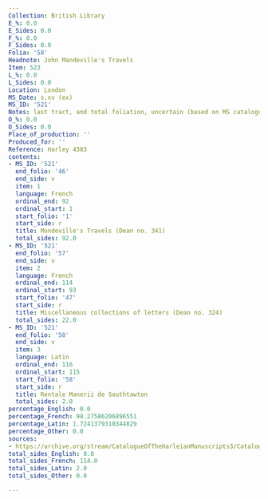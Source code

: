 ```yaml
---
Collection: British Library
E_%: 0.0
E_Sides: 0.0
F_%: 0.0
F_Sides: 0.0
Folia: '58'
Headnote: John Mandeville's Travels
Item: 523
L_%: 0.0
L_Sides: 0.0
Location: London
MS_Date: s.xv (ex)
MS_ID: '521'
Notes: last tract, and total foliation, uncertain (based on MS catalogue)
O_%: 0.0
O_Sides: 0.0
Place_of_production: ''
Produced_for: ''
Reference: Harley 4383
contents:
- MS_ID: '521'
  end_folio: '46'
  end_side: v
  item: 1
  language: French
  ordinal_end: 92
  ordinal_start: 1
  start_folio: '1'
  start_side: r
  title: Mandeville's Travels (Dean no. 341)
  total_sides: 92.0
- MS_ID: '521'
  end_folio: '57'
  end_side: v
  item: 2
  language: French
  ordinal_end: 114
  ordinal_start: 93
  start_folio: '47'
  start_side: r
  title: Miscellaneous collections of letters (Dean no. 324)
  total_sides: 22.0
- MS_ID: '521'
  end_folio: '58'
  end_side: v
  item: 3
  language: Latin
  ordinal_end: 116
  ordinal_start: 115
  start_folio: '58'
  start_side: r
  title: Rentale Manerii de Southtawton
  total_sides: 2.0
percentage_English: 0.0
percentage_French: 98.27586206896551
percentage_Latin: 1.7241379310344829
percentage_Other: 0.0
sources:
- https://archive.org/stream/CatalogueOfTheHarleianManuscripts3/Catalogue_of_the_Harleian_Manuscripts_3#page/n147/mode/2up
total_sides_English: 0.0
total_sides_French: 114.0
total_sides_Latin: 2.0
total_sides_Other: 0.0

---
```

